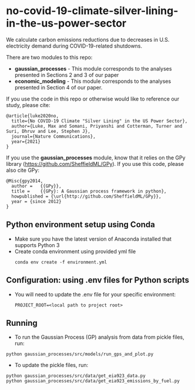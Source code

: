 no-covid-19-climate-silver-lining-in-the-us-power-sector
==============================

We calculate carbon emissions reductions due to decreases in U.S. electricity demand during COVID-19-related shutdowns. 

There are two modules to this repo: 
* **gaussian_processes** - This module corresponds to the analyses presented in Sections 2 and 3 of our paper
* **economic_modeling** - This module corresponds to the analyses presented in Section 4 of our paper.

If you use the code in this repo or otherwise would like to reference our study, please cite:

````
@article{luke2020no,
  title={No COVID-19 Climate "Silver Lining" in the US Power Sector},
  author={Luke, Max and Somani, Priyanshi and Cotterman, Turner and Suri, Dhruv and Lee, Stephen J},
  journal={Nature Communications},
  year={2021}
}
````

If you use the **gaussian_processes** module, know that it relies on the GPy library (https://github.com/SheffieldML/GPy). If you use this code, please also cite GPy:

````
@Misc{gpy2014,
  author =   {{GPy}},
  title =    {{GPy}: A Gaussian process framework in python},
  howpublished = {\url{http://github.com/SheffieldML/GPy}},
  year = {since 2012}
}
````


Python environment setup using Conda
------------
* Make sure you have the latest version of Anaconda installed that supports Python 3
* Create conda environment using provided yml file
    ~~~~
    conda env create -f environment.yml
    ~~~~

Configuration: using .env files for Python scripts
------------
* You will need to update the .env file for your specific environment:
    ~~~~
    PROJECT_ROOT=<local path to project root> 
    ~~~~

Running
------------
* To run the Gaussian Process (GP) analysis from data from pickle files, run:
~~~~
python gaussian_processes/src/models/run_gps_and_plot.py
~~~~
* To update the pickle files, run:
~~~~
python gaussian_processes/src/data/get_eia923_data.py
python gaussian_processes/src/data/get_eia923_emissions_by_fuel.py
~~~~